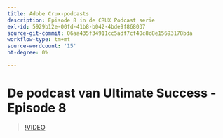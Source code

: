 ```yaml
---
title: Adobe Crux-podcasts
description: Episode 8 in de CRUX Podcast serie
exl-id: 5929b12e-00fd-41b8-b042-4bde9f868037
source-git-commit: 06aa435f34911cc5adf7cf40c8c8e15693178bda
workflow-type: tm+mt
source-wordcount: '15'
ht-degree: 0%

---
```


# De podcast van Ultimate Success - Episode 8

>[!VIDEO](https://video.tv.adobe.com/v/3429404?quality=12learn=on)
